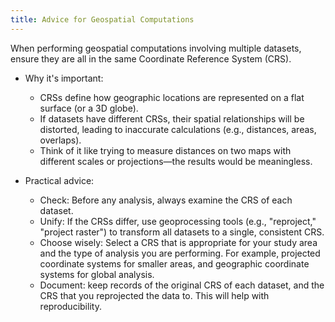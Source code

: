```yaml
---
title: Advice for Geospatial Computations
---
```


When performing geospatial computations involving multiple datasets, ensure they are all in the same Coordinate Reference System (CRS).

* Why it's important:
  - CRSs define how geographic locations are represented on a flat surface (or a 3D globe).
  - If datasets have different CRSs, their spatial relationships will be distorted, leading to inaccurate calculations (e.g., distances, areas, overlaps).
  - Think of it like trying to measure distances on two maps with different scales or projections—the results would be meaningless.

* Practical advice:
  - Check: Before any analysis, always examine the CRS of each dataset.
  - Unify: If the CRSs differ, use geoprocessing tools (e.g., "reproject," "project raster") to transform all datasets to a single, consistent CRS.
  - Choose wisely: Select a CRS that is appropriate for your study area and the type of analysis you are performing. For example, projected coordinate systems for smaller areas, and geographic coordinate systems for global analysis.
  - Document: keep records of the original CRS of each dataset, and the CRS that you reprojected the data to. This will help with reproducibility.
